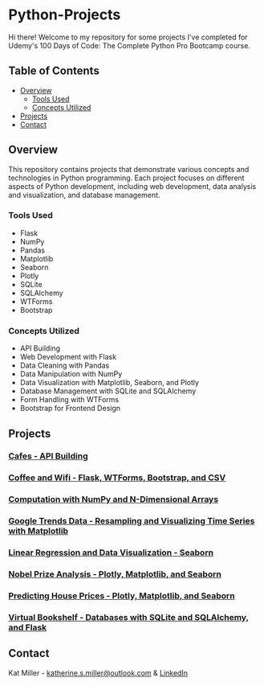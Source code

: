 # Python-Projects
Hi there! Welcome to my repository for some projects I've completed for Udemy's 100 Days of Code: The Complete Python Pro Bootcamp course. 

## Table of Contents
- [Overview](#overview)
  - [Tools Used](#tools-used)
  - [Concepts Utilized](#concepts-utilized)
- [Projects](#projects)
- [Contact](#contact)

## Overview
This repository contains projects that demonstrate various concepts and technologies in Python programming. Each project focuses on different aspects of Python development, including web development, data analysis and visualization, and database management.

### Tools Used
- Flask
- NumPy
- Pandas
- Matplotlib
- Seaborn
- Plotly
- SQLite
- SQLAlchemy
- WTForms
- Bootstrap

### Concepts Utilized
- API Building
- Web Development with Flask
- Data Cleaning with Pandas
- Data Manipulation with NumPy
- Data Visualization with Matplotlib, Seaborn, and Plotly
- Database Management with SQLite and SQLAlchemy
- Form Handling with WTForms
- Bootstrap for Frontend Design

## Projects
### [Cafes - API Building](https://github.com/katmiller00/Python-Projects/tree/44d1c828a67c5be93c931466c8f2d9bd0311f013/Cafe%20(API))

### [Coffee and Wifi - Flask, WTForms, Bootstrap, and CSV](https://github.com/katmiller00/Python-Projects/tree/563f33272c905b548fe6ca74c4e2bb87f686db4d/Coffee%20and%20Wifi%20(Flask%2C%20WTForms%2C%20Bootstrap%2C%20CSV))

### [Computation with NumPy and N-Dimensional Arrays](https://github.com/katmiller00/Python-Projects/tree/563f33272c905b548fe6ca74c4e2bb87f686db4d/Computation%20(NumPy%20and%20N-Dimensional%20Arrays))

### [Google Trends Data - Resampling and Visualizing Time Series with Matplotlib](https://github.com/katmiller00/Python-Projects/tree/563f33272c905b548fe6ca74c4e2bb87f686db4d/Google%20Data%20Trends%20(Visualizing%20Time%20Series))

### [Linear Regression and Data Visualization - Seaborn](https://github.com/katmiller00/Python-Projects/tree/7b83448d61ef163d4dc6cb0d2a875df77574ce40/Linear%20Regression%20and%20Data%20Visualization%20(Seaborn))

### [Nobel Prize Analysis - Plotly, Matplotlib, and Seaborn](https://github.com/katmiller00/Python-Projects/tree/7b83448d61ef163d4dc6cb0d2a875df77574ce40/Nobel%20Prize%20Analysis%20(Plotly%2C%20Matplotlib%2C%20Seaborn))

### [Predicting House Prices - Plotly, Matplotlib, and Seaborn](https://github.com/katmiller00/Python-Projects/tree/7b83448d61ef163d4dc6cb0d2a875df77574ce40/Predicting%20House%20Prices%20Multi-Regression%20(Plotly%2C%20Matplotlib%2C%20Seaborn))

### [Virtual Bookshelf - Databases with SQLite and SQLAlchemy, and Flask](https://github.com/katmiller00/Python-Projects/tree/7b83448d61ef163d4dc6cb0d2a875df77574ce40/Virtual%20Library%20(Flask%2C%20SQL))

## Contact
Kat Miller - katherine.s.miller@outlook.com & [LinkedIn](https://linkedin.com/in/katmiller00)

